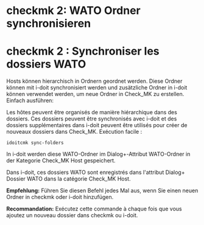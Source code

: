 <!-- TRANSLATED by md-translate -->
# checkmk 2: WATO Ordner synchronisieren

# checkmk 2 : Synchroniser les dossiers WATO

Hosts können hierarchisch in Ordnern geordnet werden. Diese Ordner können mit i-doit synchronisiert werden und zusätzliche Ordner in i-doit können verwendet werden, um neue Ordner in Check_MK zu erstellen. Einfach ausführen:

Les hôtes peuvent être organisés de manière hiérarchique dans des dossiers. Ces dossiers peuvent être synchronisés avec i-doit et des dossiers supplémentaires dans i-doit peuvent être utilisés pour créer de nouveaux dossiers dans Check_MK. Exécution facile :

```
idoitcmk sync-folders
```

In i-doit werden diese WATO-Ordner im Dialog+-Attribut WATO-Ordner in der Kategorie Check_MK Host gespeichert.

Dans i-doit, ces dossiers WATO sont enregistrés dans l'attribut Dialog+ Dossier WATO dans la catégorie Check_MK Host.

**Empfehlung:** Führen Sie diesen Befehl jedes Mal aus, wenn Sie einen neuen Ordner in checkmk oder i-doit hinzufügen.

**Recommandation:** Exécutez cette commande à chaque fois que vous ajoutez un nouveau dossier dans checkmk ou i-doit.